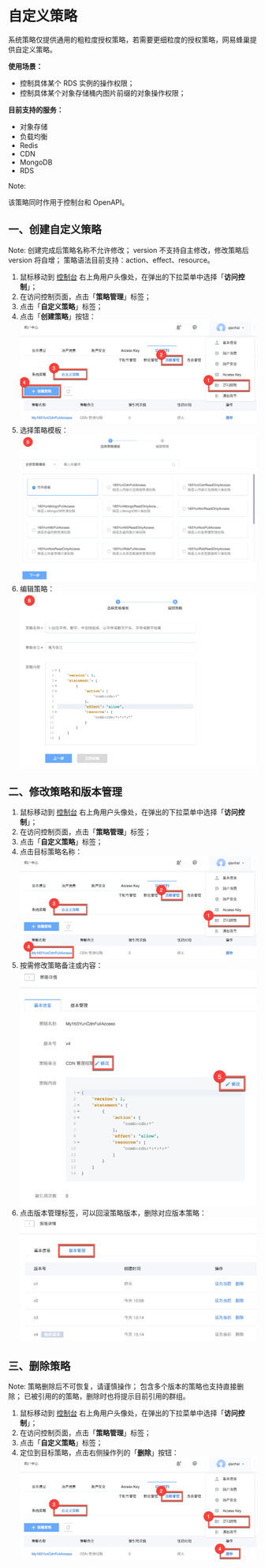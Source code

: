 # 自定义策略

系统策略仅提供通用的粗粒度授权策略，若需要更细粒度的授权策略，网易蜂巢提供自定义策略。

**使用场景：**
* 控制具体某个 RDS 实例的操作权限；
* 控制具体某个对象存储桶内图片前缀的对象操作权限；

**目前支持的服务：**
* 对象存储
* 负载均衡
* Redis
* CDN
* MongoDB
* RDS

<span>Note:</span><div class="alertContent">该策略同时作用于控制台和 OpenAPI。</div>

## 一、创建自定义策略
<span>Note:</span>
创建完成后策略名称不允许修改；
version 不支持自主修改，修改策略后 version 将自增；
策略语法目前支持：action、effect、resource。

1. 鼠标移动到 [控制台](http://c.163.com/dashboard#/m/account/sam/policy/official/) 右上角用户头像处，在弹出的下拉菜单中选择「**访问控制**」；
2. 在访问控制页面，点击「**策略管理**」标签；
3. 点击「**自定义策略**」标签；
4. 点击「**创建策略**」按钮：
![](../../image/访问控制使用指南-自定义策略-列表.png)
5. 选择策略模板：
![](../../image/访问控制使用指南-自定义策略-模板.png)
6. 编辑策略：
![](../../image/访问控制使用指南-自定义策略-创建.png)


## 二、修改策略和版本管理
1. 鼠标移动到 [控制台](http://c.163.com/dashboard#/m/account/sam/policy/official/) 右上角用户头像处，在弹出的下拉菜单中选择「**访问控制**」；
2. 在访问控制页面，点击「**策略管理**」标签；
3. 点击「**自定义策略**」标签；
4. 点击目标策略名称：
![](../../image/访问控制使用指南-自定义策略-修改.png)
5. 按需修改策略备注或内容：
![](../../image/访问控制使用指南-自定义策略-修改-基本信息.png)
6. 点击版本管理标签，可以回滚策略版本，删除对应版本策略：
![](../../image/访问控制使用指南-自定义策略-修改-版本管理.png)

## 三、删除策略
<span>Note:</span>
策略删除后不可恢复，请谨慎操作；
包含多个版本的策略也支持直接删除；
已被引用的的策略，删除时也将提示目前引用的群组。

1. 鼠标移动到 [控制台](http://c.163.com/dashboard#/m/account/sam/policy/official/) 右上角用户头像处，在弹出的下拉菜单中选择「**访问控制**」；
2. 在访问控制页面，点击「**策略管理**」标签；
3. 点击「**自定义策略**」标签；
4. 定位到目标策略，点击右侧操作列的「**删除**」按钮：
![](../../image/访问控制使用指南-自定义策略-删除.png)






